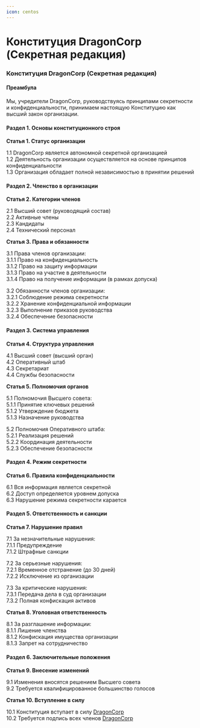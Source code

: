 ```yaml
---
icon: centos
---
```


# Конституция DragonCorp (Секретная редакция)

### Конституция DragonCorp (Секретная редакция)

#### Преамбула

Мы, учредители DragonCorp, руководствуясь принципами секретности и конфиденциальности, принимаем настоящую Конституцию как высший закон организации.

#### Раздел 1. Основы конституционного строя

**Статья 1. Статус организации**

1.1 DragonCorp является автономной секретной организацией\
1.2 Деятельность организации осуществляется на основе принципов конфиденциальности\
1.3 Организация обладает полной независимостью в принятии решений

#### Раздел 2. Членство в организации

**Статья 2. Категории членов**

2.1 Высший совет (руководящий состав)\
2.2 Активные члены\
2.3 Кандидаты\
2.4 Технический персонал

**Статья 3. Права и обязанности**

3.1 Права членов организации:\
3.1.1 Право на конфиденциальность\
3.1.2 Право на защиту информации\
3.1.3 Право на участие в деятельности\
3.1.4 Право на получение информации (в рамках допуска)

3.2 Обязанности членов организации:\
3.2.1 Соблюдение режима секретности\
3.2.2 Хранение конфиденциальной информации\
3.2.3 Выполнение приказов руководства\
3.2.4 Обеспечение безопасности

#### Раздел 3. Система управления

**Статья 4. Структура управления**

4.1 Высший совет (высший орган)\
4.2 Оперативный штаб\
4.3 Секретариат\
4.4 Службы безопасности

**Статья 5. Полномочия органов**

5.1 Полномочия Высшего совета:\
5.1.1 Принятие ключевых решений\
5.1.2 Утверждение бюджета\
5.1.3 Назначение руководства

5.2 Полномочия Оперативного штаба:\
5.2.1 Реализация решений\
5.2.2 Координация деятельности\
5.2.3 Обеспечение безопасности

#### Раздел 4. Режим секретности

**Статья 6. Правила конфиденциальности**

6.1 Вся информация является секретной\
6.2 Доступ определяется уровнем допуска\
6.3 Нарушение режима секретности карается

#### Раздел 5. Ответственность и санкции

**Статья 7. Нарушение правил**

7.1 За незначительные нарушения:\
7.1.1 Предупреждение\
7.1.2 Штрафные санкции

7.2 За серьезные нарушения:\
7.2.1 Временное отстранение (до 30 дней)\
7.2.2 Исключение из организации

7.3 За критические нарушения:\
7.3.1 Передача дела в суд организации\
7.3.2 Полная конфискация активов

**Статья 8. Уголовная ответственность**

8.1 За разглашение информации:\
8.1.1 Лишение членства\
8.1.2 Конфискация имущества организации\
8.1.3 Запрет на сотрудничество

#### Раздел 6. Заключительные положения

**Статья 9. Внесение изменений**

9.1 Изменения вносятся решением Высшего совета\
9.2 Требуется квалифицированное большинство голосов

**Статья 10. Вступление в силу**

10.1 Конституция вступает в силу [DragonCorp](https://minecrafters-organization.gitbook.io/officialwebsitesashaminecraft)\
10.2 Требуется подпись всех членов [DragonCorp](https://minecrafters-organization.gitbook.io/officialwebsitesashaminecraft)
